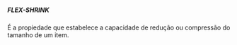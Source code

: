 ##### FLEX-SHRINK

É a propiedade que estabelece a capacidade de redução ou compressão do tamanho de um item.
